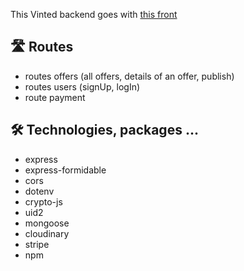 

This Vinted backend goes with <a href="https://github.com/GwendolineD/vinted-frontend" target="_blank">this front</a>

## 🛣 Routes

- routes offers (all offers, details of an offer, publish)
- routes users (signUp, logIn)
- route payment


## 🛠 Technologies, packages ...

- express
- express-formidable
- cors
- dotenv
- crypto-js
- uid2
- mongoose
- cloudinary
- stripe
- npm


